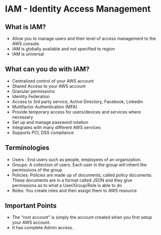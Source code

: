 # IAM - Identity Access Management

## What is IAM?

- Allow you to manage users and their level of access management to the AWS console. 
- IAM is globally available and not specified to region
- IAM is universal 

## What can you do with IAM?

- Centralized control of your AWS account
- Shared Access to your AWS account
- Granular permissions
- Identity Federation
- Access to 3rd party service, Active Directory, Facebook, Linkedin
- Multifactor Authentication (MFA)
- Provide temporary access for users/devices and services where necessary
- Set up and manage password rotation
- Integrates with many different AWS services
- Supports PCI, DSS compliance

## Terminologies

 - Users : End users such as people, employees of an organization.
 - Groups: A collection of users. Each user in the group will inherit the permissions of the group
 - Policies: Policies are made up of documents, called policy documents. These documents are in a format called JSON and they give permissions as to what a User/Group/Role is able to do
 - Roles: You create roles and then assign them to AWS resource 

## Important Points

 - The “root account” is simply the account created when you first setup your AWS account. 
 - It has complete Admin access.
